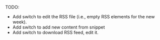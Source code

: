 
TODO:
- Add switch to edit the RSS file (i.e., empty RSS elements for the new week).
- Add switch to add new content from snippet
- Add switch to download RSS feed, edit it.